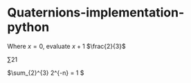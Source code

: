 # Quaternions-implementation-python
 
Where $x = 0$, evaluate $x + 1$
$\frac{2}{3}$

$\sum{2}{1}$


$\sum_{2}^{3} 2^{-n} = 1 $
